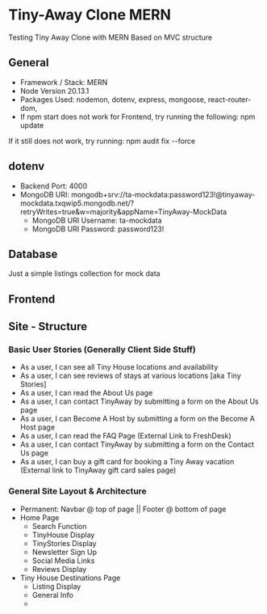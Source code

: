 # Tiny-Away Clone MERN
Testing Tiny Away Clone with MERN
Based on MVC structure

## General 
- Framework / Stack: MERN
- Node Version 20.13.1
- Packages Used: nodemon, dotenv, express, mongoose, react-router-dom, 
- If npm start does not work for Frontend, try running the following: 
    npm update 

If it still does not work, try running: 
    npm audit fix --force 

## dotenv
- Backend Port: 4000 
- MongoDB URI: mongodb+srv://ta-mockdata:password123!@tinyaway-mockdata.txqwip5.mongodb.net/?retryWrites=true&w=majority&appName=TinyAway-MockData
    - MongoDB URI Username: ta-mockdata
    - MongoDB URI Password: password123!

## Database 
Just a simple listings collection for mock data

## Frontend 

## Site - Structure
### Basic User Stories (Generally Client Side Stuff)
- As a user, I can see all Tiny House locations and availability 
- As a user, I can see reviews of stays at various locations [aka Tiny Stories]
- As a user, I can read the About Us page
- As a user, I can contact TinyAway by submitting a form on the About Us page
- As a user, I can Become A Host by submitting a form on the Become A Host page
- As a user, I can read the FAQ Page (External Link to FreshDesk)
- As a user, I can contact TinyAway by submitting a form on the Contact Us page
- As a user, I can buy a gift card for booking a Tiny Away vacation (External link to TinyAway gift card sales page)

### General Site Layout & Architecture 
- Permanent: Navbar @ top of page || Footer @ bottom of page
- Home Page
    - Search Function
    - TinyHouse Display 
    - TinyStories Display
    - Newsletter Sign Up 
    - Social Media Links
    - Reviews Display
- Tiny House Destinations Page 
    - Listing Display
    - General Info
    - 